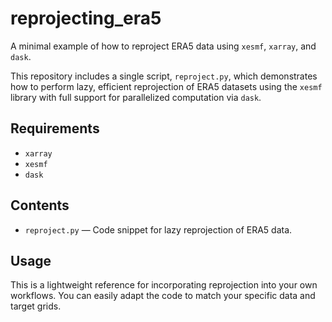 # reprojecting_era5

A minimal example of how to reproject ERA5 data using `xesmf`, `xarray`, and `dask`.

This repository includes a single script, `reproject.py`, which demonstrates how to perform lazy, efficient reprojection of ERA5 datasets using the `xesmf` library with full support for parallelized computation via `dask`.

## Requirements

- `xarray`
- `xesmf`
- `dask`

## Contents

- `reproject.py` — Code snippet for lazy reprojection of ERA5 data.

## Usage

This is a lightweight reference for incorporating reprojection into your own workflows. You can easily adapt the code to match your specific data and target grids.
